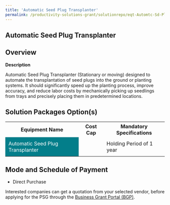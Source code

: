 ```yaml
---
title: 'Automatic Seed Plug Transplanter'
permalink: /productivity-solutions-grant/solutionrepo/eqt-Automtc-Sd-Plug-Trnsplntr-Food
---
```


## Automatic Seed Plug Transplanter

## Overview

**Description**

Automatic Seed Plug Transplanter (Stationary or moving) designed to automate the transplantation of seed plugs into the ground or planting systems. It should significantly speed up the planting process, improve accuracy, and reduce labor costs by mechanically picking up seedlings from trays and precisely placing them in predetermined locations.

## Solution Packages Option(s)

<table>
<tr>
<th><b>Equipment Name</b></th>
<th><b>Cost Cap</b></th>
<th><b>Mandatory Specifications</b></th>
</tr>
<tr>
<td style='padding: 10px; background-color: #037E8A; color: #FFFFFF;'>Automatic Seed Plug Transplanter</td>
<td style='padding: 10px;'> </td>
<td style='padding: 10px;'>Holding Period of 1 year</td>
</tr>
</table>

## Mode and Schedule of Payment

 - Direct Purchase

Interested companies can get a quotation from your selected vendor, before applying for the PSG through the <a href='https://www.businessgrants.gov.sg/' target='_blank' rel='noopener'>Business Grant Portal (BGP)</a>.

<script src="/jquery/resize-tables.js"></script>
